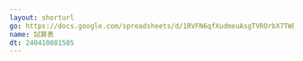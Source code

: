 ```yaml
---
layout: shorturl
go: https://docs.google.com/spreadsheets/d/1RVFN6qfXudmeuAsgTVROrbX7TWEX9UB1CTh1kcV2f9Y/edit#gid=0
name: 試算表
dt: 240410081505
---
```

